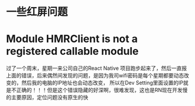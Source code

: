 # 一些红屏问题

# Module HMRClient is not a registered callable module

过了一个周末，星期一来公司自己的React Native 项目跑步起来了，然后一直报上面的错误，后来偶然间发现的问题，是因为我司wifi密码是每个星期都要动态改变的，然后我的电脑的IP地址也会动态改变，
所以在Dev Setting里面设置的IP就是不正确的！！！但是这个错误隐藏的好深啊，很难发现，这也是RN现在开发慢的主要原因，定位问题没有原生的快
